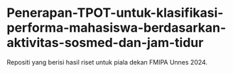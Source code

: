 # Penerapan-TPOT-untuk-klasifikasi-performa-mahasiswa-berdasarkan-aktivitas-sosmed-dan-jam-tidur
Repositi yang berisi hasil riset untuk piala dekan FMIPA Unnes 2024. 
